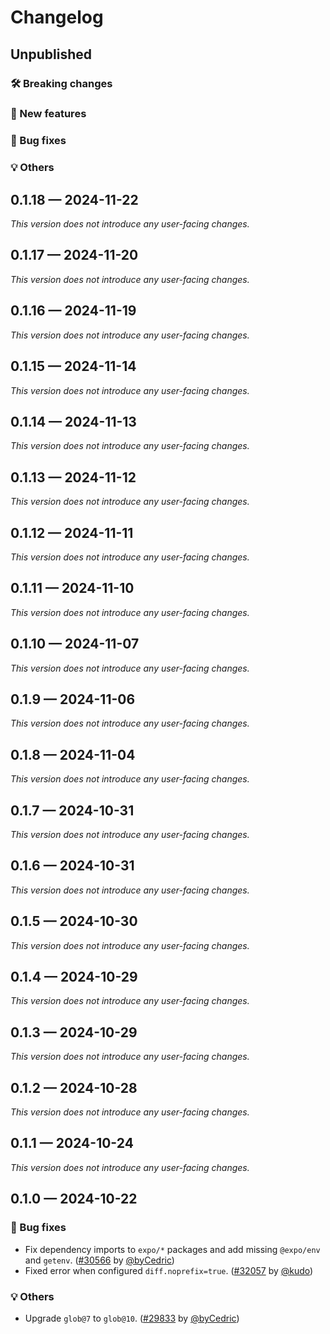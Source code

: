 # Changelog

## Unpublished

### 🛠 Breaking changes

### 🎉 New features

### 🐛 Bug fixes

### 💡 Others

## 0.1.18 — 2024-11-22

_This version does not introduce any user-facing changes._

## 0.1.17 — 2024-11-20

_This version does not introduce any user-facing changes._

## 0.1.16 — 2024-11-19

_This version does not introduce any user-facing changes._

## 0.1.15 — 2024-11-14

_This version does not introduce any user-facing changes._

## 0.1.14 — 2024-11-13

_This version does not introduce any user-facing changes._

## 0.1.13 — 2024-11-12

_This version does not introduce any user-facing changes._

## 0.1.12 — 2024-11-11

_This version does not introduce any user-facing changes._

## 0.1.11 — 2024-11-10

_This version does not introduce any user-facing changes._

## 0.1.10 — 2024-11-07

_This version does not introduce any user-facing changes._

## 0.1.9 — 2024-11-06

_This version does not introduce any user-facing changes._

## 0.1.8 — 2024-11-04

_This version does not introduce any user-facing changes._

## 0.1.7 — 2024-10-31

_This version does not introduce any user-facing changes._

## 0.1.6 — 2024-10-31

_This version does not introduce any user-facing changes._

## 0.1.5 — 2024-10-30

_This version does not introduce any user-facing changes._

## 0.1.4 — 2024-10-29

_This version does not introduce any user-facing changes._

## 0.1.3 — 2024-10-29

_This version does not introduce any user-facing changes._

## 0.1.2 — 2024-10-28

_This version does not introduce any user-facing changes._

## 0.1.1 — 2024-10-24

_This version does not introduce any user-facing changes._

## 0.1.0 — 2024-10-22

### 🐛 Bug fixes

- Fix dependency imports to `expo/*` packages and add missing `@expo/env` and `getenv`. ([#30566](https://github.com/expo/expo/pull/30566) by [@byCedric](https://github.com/byCedric))
- Fixed error when configured `diff.noprefix=true`. ([#32057](https://github.com/expo/expo/pull/32057) by [@kudo](https://github.com/kudo))

### 💡 Others

- Upgrade `glob@7` to `glob@10`. ([#29833](https://github.com/expo/expo/pull/29833) by [@byCedric](https://github.com/byCedric))
